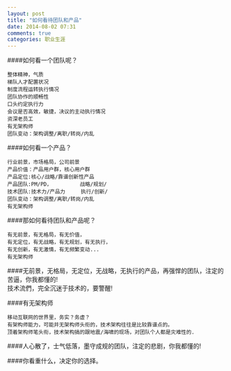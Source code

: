 ```yaml
---
layout: post
title: "如何看待团队和产品"
date: 2014-08-02 07:31
comments: true
categories: 职业生涯
---
```


####如何看一个团队呢？

    整体精神，气质
    梯队人才配置状况
    制度流程运转执行情况
    团队协作的顺畅性
    口头约定执行力
    会议是否高效，敏捷，决议的主动执行情况
    资深老员工
    有无架构师
    团队变动：架构调整/离职/转岗/内乱
    
####如何看一个产品？

    行业前景，市场格局，公司前景
    产品价值：产品用户群，核心用户群
    产品定位:核心/战略/靠谱创新性产品
    产品团队:PM/PD，         战略/规划/
    技术团队:技术力/产品力     执行/创新/   
    团队变动：架构调整/离职/转岗/内乱
    有无架构师        

####那如何看待团队和产品呢？   
    
    有无前景，有无格局，有无价值，
    有无定位，有无战略，有无规划，有无执行，
    有无创新，有无激情，有无频繁变动...
    有无架构师
    
####无前景，无格局，无定位，无战略，无执行的产品，再强悍的团队，注定的苦逼，你我都懂的!    
    技术流們，完全沉迷于技术的，要警醒! 

####有无架构师
    
    移动互联网的世界里，务实？务虚？   
    有架构师能力，可能并无架构师头衔的，技术架构往往是比较靠谱点的。
    顶着架构师笔头衔，技术架构搞的跟地震/海啸的现场，对团队个人都是灾难性的.
    
      
####人心散了，士气低落，墨守成规的团队，注定的悲剧，你我都懂的!

####你看重什么，决定你的选择。